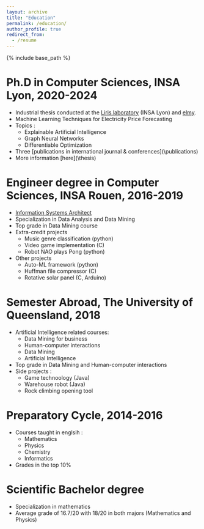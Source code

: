 ```yaml
---
layout: archive
title: "Education"
permalink: /education/
author_profile: true
redirect_from:
  - /resume
---
```


{% include base_path %}

Ph.D in Computer Sciences, INSA Lyon, 2020-2024
======
* Industrial thesis conducted at the [Liris laboratory](https://liris.cnrs.fr/) (INSA Lyon) and [elmy](https://elmy.fr/).
* Machine Learning Techniques for Electricity Price Forecasting
* Topics :
  * Explainable Artificial Intelligence
  * Graph Neural Networks
  * Differentiable Optimization
* Three [publications in international journal & conferences](\publications\)
* More information [here](\thesis\)


Engineer degree in Computer Sciences, INSA Rouen, 2016-2019
======
* [Information Systems Architect](https://www.insa-rouen.fr/en/education/engineering-specialization/comptuer-science-and-technology)
* Specialization in Data Analysis and Data Mining
* Top grade in Data Mining course
* Extra-credit projects
  * Music genre classification (python)
  * Video game implementation (C)
  * Robot NAO plays Pong (python)
* Other projects
  * Auto-ML framework (python)
  * Huffman file compressor (C)
  * Rotative solar panel (C, Arduino)

  
Semester Abroad, The University of Queensland, 2018
======
* Artificial Intelligence related courses:
  * Data Mining for business
  * Human-computer interactions
  * Data Mining
  * Artificial Intelligence
* Top grade in Data Mining and Human-computer interactions
* Side projects :
  * Game technoology (Java)
  * Warehouse robot (Java)
  * Rock climbing opening tool

Preparatory Cycle, 2014-2016
======
* Courses taught in englsih :
  * Mathematics
  * Physics
  * Chemistry
  * Informatics
* Grades in the top 10%
  
Scientific Bachelor degree
======
* Specialization in mathematics
* Average grade of 16.7/20 with 18/20 in both majors (Mathematics and Physics)
